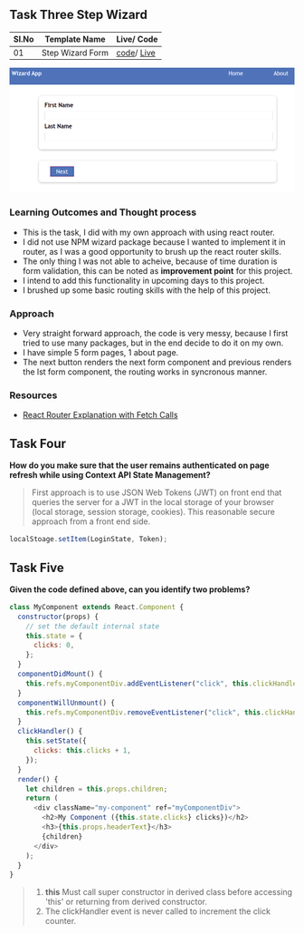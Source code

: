## Task Three Step Wizard

| Sl.No | Template Name    | Live/ Code                                                                                                                                  |
| ----- | ---------------- | ------------------------------------------------------------------------------------------------------------------------------------------- |
| 01    | Step Wizard Form | [code](https://github.com/dhruvsharma1999/Deepthought-tasks/tree/main/step-wiz)/ [Live](https://simple-wizard-step-form-react.netlify.app/) |

![Giphy App](/img/wizard.png)

### Learning Outcomes and Thought process

- This is the task, I did with my own approach with using react router.
- I did not use NPM wizard package because I wanted to implement it in router, as I was a good opportunity to brush up the react router skills.
- The only thing I was not able to acheive, because of time duration is form validation, this can be noted as **improvement point** for this project.
- I intend to add this functionality in upcoming days to this project.
- I brushed up some basic routing skills with the help of this project.

### Approach

- Very straight forward approach, the code is very messy, because I first tried to use many packages, but in the end decide to do it on my own.
- I have simple 5 form pages, 1 about page.
- The next button renders the next form component and previous renders the lst form component, the routing works in syncronous manner.

### Resources

- [React Router Explanation with Fetch Calls](https://www.youtube.com/watch?v=Law7wfdg_ls&list=PLfCYvVaTsn8d20NVyCJIJCEeqNVBlQh5k&index=3&t=1621s)

## Task Four

**How do you make sure that the user remains authenticated on page refresh while using Context API State Management?**

> First approach is to use JSON Web Tokens (JWT) on front end that queries the server for a JWT in the local storage of your browser (local storage, session storage, cookies). This reasonable secure approach from a front end side.

```javascript
localStoage.setItem(LoginState, Token);
```

## Task Five

**Given the code defined above, can you identify two problems?**

```javascript
class MyComponent extends React.Component {
  constructor(props) {
    // set the default internal state
    this.state = {
      clicks: 0,
    };
  }
  componentDidMount() {
    this.refs.myComponentDiv.addEventListener("click", this.clickHandler);
  }
  componentWillUnmount() {
    this.refs.myComponentDiv.removeEventListener("click", this.clickHandler);
  }
  clickHandler() {
    this.setState({
      clicks: this.clicks + 1,
    });
  }
  render() {
    let children = this.props.children;
    return (
      <div className="my-component" ref="myComponentDiv">
        <h2>My Component ({this.state.clicks} clicks})</h2>
        <h3>{this.props.headerText}</h3>
        {children}
      </div>
    );
  }
}
```

> 1. **this** Must call super constructor in derived class before accessing 'this' or returning from derived constructor.
> 2. The clickHandler event is never called to increment the click counter.
